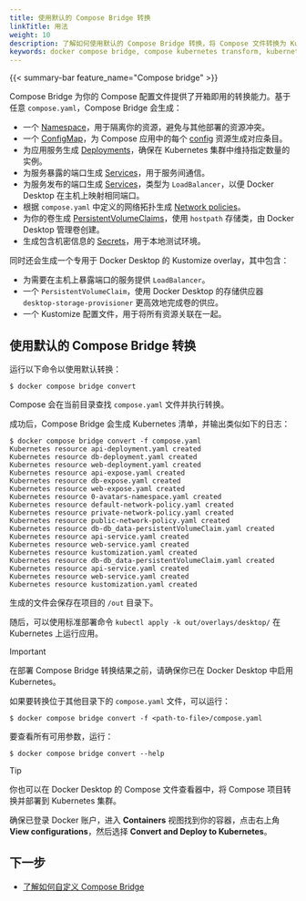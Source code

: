 ```yaml
---
title: 使用默认的 Compose Bridge 转换
linkTitle: 用法
weight: 10
description: 了解如何使用默认的 Compose Bridge 转换，将 Compose 文件转换为 Kubernetes 清单
keywords: docker compose bridge, compose kubernetes transform, kubernetes from compose, compose bridge convert, compose.yaml to kubernetes
---
```


{{< summary-bar feature_name="Compose bridge" >}}

Compose Bridge 为你的 Compose 配置文件提供了开箱即用的转换能力。基于任意 `compose.yaml`，Compose Bridge 会生成：

- 一个 [Namespace](https://kubernetes.io/docs/concepts/overview/working-with-objects/namespaces/)，用于隔离你的资源，避免与其他部署的资源冲突。
- 一个 [ConfigMap](https://kubernetes.io/docs/concepts/configuration/configmap/)，为 Compose 应用中的每个 [config](/reference/compose-file/configs.md) 资源生成对应条目。
- 为应用服务生成 [Deployments](https://kubernetes.io/docs/concepts/workloads/controllers/deployment/)，确保在 Kubernetes 集群中维持指定数量的实例。
- 为服务暴露的端口生成 [Services](https://kubernetes.io/docs/concepts/services-networking/service/)，用于服务间通信。
- 为服务发布的端口生成 [Services](https://kubernetes.io/docs/concepts/services-networking/service/)，类型为 `LoadBalancer`，以便 Docker Desktop 在主机上映射相同端口。
- 根据 `compose.yaml` 中定义的网络拓扑生成 [Network policies](https://kubernetes.io/docs/concepts/services-networking/network-policies/)。 
- 为你的卷生成 [PersistentVolumeClaims](https://kubernetes.io/docs/concepts/storage/persistent-volumes/)，使用 `hostpath` 存储类，由 Docker Desktop 管理卷创建。
- 生成包含机密信息的 [Secrets](https://kubernetes.io/docs/concepts/configuration/secret/)，用于本地测试环境。

同时还会生成一个专用于 Docker Desktop 的 Kustomize overlay，其中包含：
 - 为需要在主机上暴露端口的服务提供 `LoadBalancer`。
 - 一个 `PersistentVolumeClaim`，使用 Docker Desktop 的存储供应器 `desktop-storage-provisioner` 更高效地完成卷的供应。
 - 一个 Kustomize 配置文件，用于将所有资源关联在一起。

## 使用默认的 Compose Bridge 转换

运行以下命令以使用默认转换：

```console
$ docker compose bridge convert
```

Compose 会在当前目录查找 `compose.yaml` 文件并执行转换。

成功后，Compose Bridge 会生成 Kubernetes 清单，并输出类似如下的日志：

```console
$ docker compose bridge convert -f compose.yaml 
Kubernetes resource api-deployment.yaml created
Kubernetes resource db-deployment.yaml created
Kubernetes resource web-deployment.yaml created
Kubernetes resource api-expose.yaml created
Kubernetes resource db-expose.yaml created
Kubernetes resource web-expose.yaml created
Kubernetes resource 0-avatars-namespace.yaml created
Kubernetes resource default-network-policy.yaml created
Kubernetes resource private-network-policy.yaml created
Kubernetes resource public-network-policy.yaml created
Kubernetes resource db-db_data-persistentVolumeClaim.yaml created
Kubernetes resource api-service.yaml created
Kubernetes resource web-service.yaml created
Kubernetes resource kustomization.yaml created
Kubernetes resource db-db_data-persistentVolumeClaim.yaml created
Kubernetes resource api-service.yaml created
Kubernetes resource web-service.yaml created
Kubernetes resource kustomization.yaml created
```

生成的文件会保存在项目的 `/out` 目录下。 

随后，可以使用标准部署命令 `kubectl apply -k out/overlays/desktop/` 在 Kubernetes 上运行应用。

> [!IMPORTANT]
>
> 在部署 Compose Bridge 转换结果之前，请确保你已在 Docker Desktop 中启用 Kubernetes。

如果要转换位于其他目录下的 `compose.yaml` 文件，可以运行：

```console
$ docker compose bridge convert -f <path-to-file>/compose.yaml 
```

要查看所有可用参数，运行：

```console
$ docker compose bridge convert --help
```

> [!TIP]
>
> 你也可以在 Docker Desktop 的 Compose 文件查看器中，将 Compose 项目转换并部署到 Kubernetes 集群。
> 
> 确保已登录 Docker 账户，进入 **Containers** 视图找到你的容器，点击右上角 **View configurations**，然后选择 **Convert and Deploy to Kubernetes**。

## 下一步

- [了解如何自定义 Compose Bridge](customize.md)